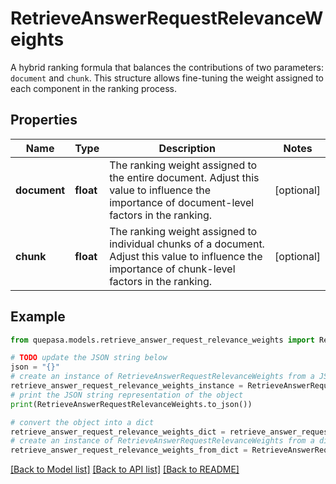 # RetrieveAnswerRequestRelevanceWeights

A hybrid ranking formula that balances the contributions of two parameters: `document` and `chunk`. This structure allows fine-tuning the weight assigned to each component in the ranking process. 

## Properties

Name | Type | Description | Notes
------------ | ------------- | ------------- | -------------
**document** | **float** | The ranking weight assigned to the entire document. Adjust this value to influence the importance of document-level factors in the ranking. | [optional] 
**chunk** | **float** | The ranking weight assigned to individual chunks of a document. Adjust this value to influence the importance of chunk-level factors in the ranking. | [optional] 

## Example

```python
from quepasa.models.retrieve_answer_request_relevance_weights import RetrieveAnswerRequestRelevanceWeights

# TODO update the JSON string below
json = "{}"
# create an instance of RetrieveAnswerRequestRelevanceWeights from a JSON string
retrieve_answer_request_relevance_weights_instance = RetrieveAnswerRequestRelevanceWeights.from_json(json)
# print the JSON string representation of the object
print(RetrieveAnswerRequestRelevanceWeights.to_json())

# convert the object into a dict
retrieve_answer_request_relevance_weights_dict = retrieve_answer_request_relevance_weights_instance.to_dict()
# create an instance of RetrieveAnswerRequestRelevanceWeights from a dict
retrieve_answer_request_relevance_weights_from_dict = RetrieveAnswerRequestRelevanceWeights.from_dict(retrieve_answer_request_relevance_weights_dict)
```
[[Back to Model list]](../README.md#documentation-for-models) [[Back to API list]](../README.md#documentation-for-api-endpoints) [[Back to README]](../README.md)


